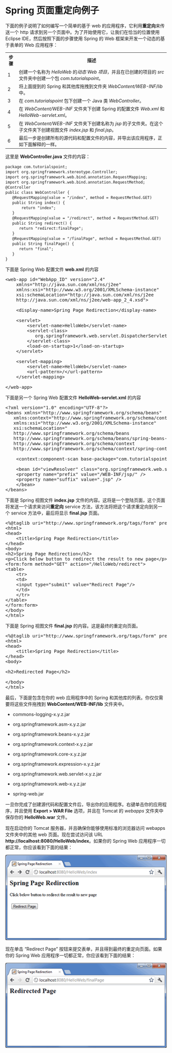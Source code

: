 # Spring 页面重定向例子

下面的例子说明了如何编写一个简单的基于 web 的应用程序，它利用**重定向**来传送一个 http 请求到另一个页面中。为了开始使用它，让我们在恰当的位置使用 Eclipse IDE，然后按照下面的步骤使用 Spring 的 Web 框架来开发一个动态的基于表单的 Web 应用程序：
 
<table class="table table-bordered">
<tr><th class="fivepct">步骤</th><th>描述</th></tr>
<tr><td>1</td><td>创建一个名称为 <i>HelloWeb</i> 的<i>动态 Web 项目</i>，并且在已创建的项目的 <i>src</i> 文件夹中创建一个包 <i>com.tutorialspoint</i>。</td></tr>
<tr><td>2</td><td>将上面提到的 Spring 和其他库拖拽到文件夹 <i>WebContent/WEB-INF/lib</i> 中。</td></tr>
<tr><td>3</td><td>在 <i>com.tutorialspoint</i> 包下创建一个 Java 类 <i>WebController</i>。</td></tr>
<tr><td>4</td><td>在 <i>WebContent/WEB-INF</i> 文件夹下创建 Spring 的配置文件 <i>Web.xml</i> 和 <i>HelloWeb-servlet.xml</i>。</td></tr>
<tr><td>5</td><td>在 <i>WebContent/WEB-INF</i> 文件夹下创建名称为 <i>jsp</i> 的子文件夹。在这个子文件夹下创建视图文件 <i>index.jsp</i> 和 <i>final.jsp</i>。</td></tr>
<tr><td>6</td><td>最后一步是创建所有的源代码和配置文件的内容，并导出该应用程序，正如下面解释的一样。</td></tr>
</table>

这里是 **WebController.java** 文件的内容：

```
package com.tutorialspoint;
import org.springframework.stereotype.Controller;
import org.springframework.web.bind.annotation.RequestMapping;
import org.springframework.web.bind.annotation.RequestMethod;
@Controller
public class WebController {
   @RequestMapping(value = "/index", method = RequestMethod.GET)
   public String index() {
	   return "index";
   }   
   @RequestMapping(value = "/redirect", method = RequestMethod.GET)
   public String redirect() {     
      return "redirect:finalPage";
   }   
   @RequestMapping(value = "/finalPage", method = RequestMethod.GET)
   public String finalPage() {     
      return "final";
   }
}
```

下面是 Spring Web 配置文件 **web.xml** 的内容

<pre class="prettyprint notranslate">
&lt;web-app id="WebApp_ID" version="2.4"
    xmlns="http://java.sun.com/xml/ns/j2ee" 
    xmlns:xsi="http://www.w3.org/2001/XMLSchema-instance"
    xsi:schemaLocation="http://java.sun.com/xml/ns/j2ee 
    http://java.sun.com/xml/ns/j2ee/web-app_2_4.xsd"&gt;
 
    &lt;display-name&gt;Spring Page Redirection&lt;/display-name&gt;
 
    &lt;servlet&gt;
        &lt;servlet-name&gt;HelloWeb&lt;/servlet-name&gt;
        &lt;servlet-class&gt;
           org.springframework.web.servlet.DispatcherServlet
        &lt;/servlet-class&gt;
        &lt;load-on-startup&gt;1&lt;/load-on-startup&gt;
    &lt;/servlet&gt;
   
    &lt;servlet-mapping&gt;
        &lt;servlet-name&gt;HelloWeb&lt;/servlet-name&gt;
        &lt;url-pattern&gt;/&lt;/url-pattern&gt;
    &lt;/servlet-mapping&gt;
  
&lt;/web-app&gt;
</pre>

下面是另一个 Spring Web 配置文件 **HelloWeb-servlet.xml** 的内容

<pre class="prettyprint notranslate">
&lt;?xml version="1.0" encoding="UTF-8"?&gt;
&lt;beans xmlns="http://www.springframework.org/schema/beans"
   xmlns:context="http://www.springframework.org/schema/context"
   xmlns:xsi="http://www.w3.org/2001/XMLSchema-instance"
   xsi:schemaLocation="
   http://www.springframework.org/schema/beans     
   http://www.springframework.org/schema/beans/spring-beans-3.0.xsd
   http://www.springframework.org/schema/context 
   http://www.springframework.org/schema/context/spring-context-3.0.xsd"&gt;
 
    &lt;context:component-scan base-package="com.tutorialspoint" /&gt;
     
    &lt;bean id="viewResolver" class="org.springframework.web.servlet.view.InternalResourceViewResolver"&gt;
    &lt;property name="prefix" value="/WEB-INF/jsp/" /&gt;
    &lt;property name="suffix" value=".jsp" /&gt;
    &lt;/bean&gt;
&lt;/beans&gt;
</pre>

下面是 Spring 视图文件 **index.jsp** 文件的内容。这将是一个登陆页面，这个页面将发送一个请求来访问**重定向** service 方法，该方法将把这个请求重定向到另一个 service 方法中，最后将显示 **final.jsp** 页面。

<pre class="prettyprint notranslate">
&lt;%@taglib uri="http://www.springframework.org/tags/form" prefix="form"%&gt;
&lt;html&gt;
&lt;head&gt;
    &lt;title&gt;Spring Page Redirection&lt;/title&gt;
&lt;/head&gt;
&lt;body&gt;
&lt;h2&gt;Spring Page Redirection&lt;/h2&gt;
&lt;p&gt;Click below button to redirect the result to new page&lt;/p&gt;
&lt;form:form method="GET" action="/HelloWeb/redirect"&gt;
&lt;table&gt;
    &lt;tr&gt;
    &lt;td&gt;
    &lt;input type="submit" value="Redirect Page"/&gt;
    &lt;/td&gt;
    &lt;/tr&gt;
&lt;/table&gt;  
&lt;/form:form&gt;
&lt;/body&gt;
&lt;/html&gt;
</pre>

下面是 Spring 视图文件 **final.jsp** 的内容。这是最终的重定向页面。

<pre class="prettyprint notranslate">
&lt;%@taglib uri="http://www.springframework.org/tags/form" prefix="form"%&gt;
&lt;html&gt;
&lt;head&gt;
    &lt;title&gt;Spring Page Redirection&lt;/title&gt;
&lt;/head&gt;
&lt;body&gt;

&lt;h2&gt;Redirected Page&lt;/h2&gt;

&lt;/body&gt;
&lt;/html&gt;
</pre>

最后，下面是包含在你的 web 应用程序中的 Spring 和其他库的列表。你仅仅需要将这些文件拖拽到 **WebContent/WEB-INF/lib** 文件夹中。

- commons-logging-x.y.z.jar

- org.springframework.asm-x.y.z.jar

- org.springframework.beans-x.y.z.jar

- org.springframework.context-x.y.z.jar

- org.springframework.core-x.y.z.jar

- org.springframework.expression-x.y.z.jar

- org.springframework.web.servlet-x.y.z.jar

- org.springframework.web-x.y.z.jar

- spring-web.jar

一旦你完成了创建源代码和配置文件后，导出你的应用程序。右键单击你的应用程序，并且使用 **Export > WAR File** 选项，并且在 Tomcat 的 *webapps* 文件夹中保存你的 **HelloWeb.war** 文件。

现在启动你的 Tomcat 服务器，并且确保你能够使用标准的浏览器访问 webapps 文件夹中的其他 web 页面。现在尝试访问该 URL **http://localhost:8080/HelloWeb/index**。如果你的 Spring Web 应用程序一切都正常，你应该看到下面的结果：

![](../images/1.4.png)

现在单击 “Redirect Page” 按钮来提交表单，并且得到最终的重定向页面。如果你的 Spring Web 应用程序一切都正常，你应该看到下面的结果：

![](../images/1.5.png)